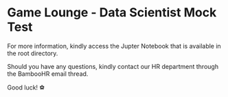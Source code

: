 # Game Lounge - Data Scientist Mock Test

For more information, kindly access the Jupter Notebook that is available in the root directory.

Should you have any questions, kindly contact our HR department through the BambooHR email thread.

Good luck! ⚽️
